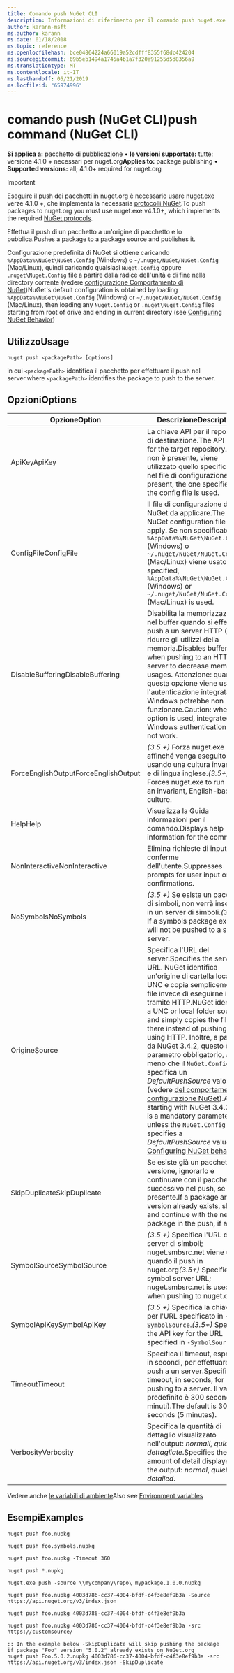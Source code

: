 ```yaml
---
title: Comando push NuGet CLI
description: Informazioni di riferimento per il comando push nuget.exe
author: karann-msft
ms.author: karann
ms.date: 01/18/2018
ms.topic: reference
ms.openlocfilehash: bce04864224a66019a52cdfff8355f68dc424204
ms.sourcegitcommit: 69b5eb1494a1745a4b1a7f320a91255d5d8356a9
ms.translationtype: MT
ms.contentlocale: it-IT
ms.lasthandoff: 05/21/2019
ms.locfileid: "65974996"
---
```

# <a name="push-command-nuget-cli"></a><span data-ttu-id="1af92-103">comando push (NuGet CLI)</span><span class="sxs-lookup"><span data-stu-id="1af92-103">push command (NuGet CLI)</span></span>

<span data-ttu-id="1af92-104">**Si applica a:** pacchetto di pubblicazione &bullet; **le versioni supportate:** tutte: versione 4.1.0 + necessari per nuget.org</span><span class="sxs-lookup"><span data-stu-id="1af92-104">**Applies to:** package publishing &bullet; **Supported versions:** all; 4.1.0+ required for nuget.org</span></span>

> [!Important]
> <span data-ttu-id="1af92-105">Eseguire il push dei pacchetti in nuget.org è necessario usare nuget.exe verze 4.1.0 +, che implementa la necessaria [protocolli NuGet](../api/nuget-protocols.md).</span><span class="sxs-lookup"><span data-stu-id="1af92-105">To push packages to nuget.org you must use nuget.exe v4.1.0+, which implements the required [NuGet protocols](../api/nuget-protocols.md).</span></span>

<span data-ttu-id="1af92-106">Effettua il push di un pacchetto a un'origine di pacchetto e lo pubblica.</span><span class="sxs-lookup"><span data-stu-id="1af92-106">Pushes a package to a package source and publishes it.</span></span>

<span data-ttu-id="1af92-107">Configurazione predefinita di NuGet si ottiene caricando `%AppData%\NuGet\NuGet.Config` (Windows) o `~/.nuget/NuGet/NuGet.Config` (Mac/Linux), quindi caricando qualsiasi `Nuget.Config` oppure `.nuget\Nuget.Config` file a partire dalla radice dell'unità e di fine nella directory corrente (vedere [configurazione Comportamento di NuGet](../consume-packages/configuring-nuget-behavior.md))</span><span class="sxs-lookup"><span data-stu-id="1af92-107">NuGet's default configuration is obtained by loading `%AppData%\NuGet\NuGet.Config` (Windows) or `~/.nuget/NuGet/NuGet.Config` (Mac/Linux), then loading any `Nuget.Config` or `.nuget\Nuget.Config` files starting from root of drive and ending in current directory (see [Configuring NuGet Behavior](../consume-packages/configuring-nuget-behavior.md))</span></span>

## <a name="usage"></a><span data-ttu-id="1af92-108">Utilizzo</span><span class="sxs-lookup"><span data-stu-id="1af92-108">Usage</span></span>

```cli
nuget push <packagePath> [options]
```

<span data-ttu-id="1af92-109">in cui `<packagePath>` identifica il pacchetto per effettuare il push nel server.</span><span class="sxs-lookup"><span data-stu-id="1af92-109">where `<packagePath>` identifies the package to push to the server.</span></span>

## <a name="options"></a><span data-ttu-id="1af92-110">Opzioni</span><span class="sxs-lookup"><span data-stu-id="1af92-110">Options</span></span>

| <span data-ttu-id="1af92-111">Opzione</span><span class="sxs-lookup"><span data-stu-id="1af92-111">Option</span></span> | <span data-ttu-id="1af92-112">Descrizione</span><span class="sxs-lookup"><span data-stu-id="1af92-112">Description</span></span> |
| --- | --- |
| <span data-ttu-id="1af92-113">ApiKey</span><span class="sxs-lookup"><span data-stu-id="1af92-113">ApiKey</span></span> | <span data-ttu-id="1af92-114">La chiave API per il repository di destinazione.</span><span class="sxs-lookup"><span data-stu-id="1af92-114">The API key for the target repository.</span></span> <span data-ttu-id="1af92-115">Se non è presente, viene utilizzato quello specificato nel file di configurazione.</span><span class="sxs-lookup"><span data-stu-id="1af92-115">If not present,  the one specified in the config file is used.</span></span> |
| <span data-ttu-id="1af92-116">ConfigFile</span><span class="sxs-lookup"><span data-stu-id="1af92-116">ConfigFile</span></span> | <span data-ttu-id="1af92-117">Il file di configurazione di NuGet da applicare.</span><span class="sxs-lookup"><span data-stu-id="1af92-117">The NuGet configuration file to apply.</span></span> <span data-ttu-id="1af92-118">Se non specificato, `%AppData%\NuGet\NuGet.Config` (Windows) o `~/.nuget/NuGet/NuGet.Config` (Mac/Linux) viene usato.</span><span class="sxs-lookup"><span data-stu-id="1af92-118">If not specified, `%AppData%\NuGet\NuGet.Config` (Windows) or `~/.nuget/NuGet/NuGet.Config` (Mac/Linux) is used.</span></span>|
| <span data-ttu-id="1af92-119">DisableBuffering</span><span class="sxs-lookup"><span data-stu-id="1af92-119">DisableBuffering</span></span> | <span data-ttu-id="1af92-120">Disabilita la memorizzazione nel buffer quando si effettua il push a un server HTTP (s) per ridurre gli utilizzi della memoria.</span><span class="sxs-lookup"><span data-stu-id="1af92-120">Disables buffering when pushing to an HTTP(s) server to decrease memory usages.</span></span> <span data-ttu-id="1af92-121">Attenzione: quando questa opzione viene usata, l'autenticazione integrata di Windows potrebbe non funzionare.</span><span class="sxs-lookup"><span data-stu-id="1af92-121">Caution: when this option is used, integrated Windows authentication might not work.</span></span> |
| <span data-ttu-id="1af92-122">ForceEnglishOutput</span><span class="sxs-lookup"><span data-stu-id="1af92-122">ForceEnglishOutput</span></span> | <span data-ttu-id="1af92-123">*(3.5 +)*  Forza nuget.exe affinché venga eseguito usando una cultura invariante e di lingua inglese.</span><span class="sxs-lookup"><span data-stu-id="1af92-123">*(3.5+)* Forces nuget.exe to run using an invariant, English-based culture.</span></span> |
| <span data-ttu-id="1af92-124">Help</span><span class="sxs-lookup"><span data-stu-id="1af92-124">Help</span></span> | <span data-ttu-id="1af92-125">Visualizza la Guida informazioni per il comando.</span><span class="sxs-lookup"><span data-stu-id="1af92-125">Displays help information for the command.</span></span> |
| <span data-ttu-id="1af92-126">NonInteractive</span><span class="sxs-lookup"><span data-stu-id="1af92-126">NonInteractive</span></span> | <span data-ttu-id="1af92-127">Elimina richieste di input o conferme dell'utente.</span><span class="sxs-lookup"><span data-stu-id="1af92-127">Suppresses prompts for user input or confirmations.</span></span> |
| <span data-ttu-id="1af92-128">NoSymbols</span><span class="sxs-lookup"><span data-stu-id="1af92-128">NoSymbols</span></span> | <span data-ttu-id="1af92-129">*(3.5 +)*  Se esiste un pacchetto di simboli, non verrà inserito in un server di simboli.</span><span class="sxs-lookup"><span data-stu-id="1af92-129">*(3.5+)* If a symbols package exists, it will not be pushed to a symbol server.</span></span> |
| <span data-ttu-id="1af92-130">Origine</span><span class="sxs-lookup"><span data-stu-id="1af92-130">Source</span></span> | <span data-ttu-id="1af92-131">Specifica l'URL del server.</span><span class="sxs-lookup"><span data-stu-id="1af92-131">Specifies the server URL.</span></span> <span data-ttu-id="1af92-132">NuGet identifica un'origine di cartella locale o UNC e copia semplicemente il file invece di eseguirne il push tramite HTTP.</span><span class="sxs-lookup"><span data-stu-id="1af92-132">NuGet identifies a UNC or local folder source and simply copies the file there instead of pushing it using HTTP.</span></span>  <span data-ttu-id="1af92-133">Inoltre, a partire da NuGet 3.4.2, questo è un parametro obbligatorio, a meno che il `NuGet.Config` file specifica un *DefaultPushSource* valore (vedere [del comportamento di configurazione NuGet](../consume-packages/configuring-nuget-behavior.md)).</span><span class="sxs-lookup"><span data-stu-id="1af92-133">Also, starting with NuGet 3.4.2, this is a mandatory parameter unless the `NuGet.Config` file specifies a *DefaultPushSource* value (see [Configuring NuGet behavior](../consume-packages/configuring-nuget-behavior.md)).</span></span> |
| <span data-ttu-id="1af92-134">SkipDuplicate</span><span class="sxs-lookup"><span data-stu-id="1af92-134">SkipDuplicate</span></span> | <span data-ttu-id="1af92-135">Se esiste già un pacchetto e versione, ignorarlo e continuare con il pacchetto successivo nel push, se presente.</span><span class="sxs-lookup"><span data-stu-id="1af92-135">If a package and version already exists, skip it and continue with the next package in the push, if any.</span></span> |
| <span data-ttu-id="1af92-136">SymbolSource</span><span class="sxs-lookup"><span data-stu-id="1af92-136">SymbolSource</span></span> | <span data-ttu-id="1af92-137">*(3.5 +)*  Specifica l'URL del server di simboli; nuget.smbsrc.net viene usato quando il push in nuget.org</span><span class="sxs-lookup"><span data-stu-id="1af92-137">*(3.5+)* Specifies the symbol server URL; nuget.smbsrc.net is used when pushing to nuget.org</span></span> |
| <span data-ttu-id="1af92-138">SymbolApiKey</span><span class="sxs-lookup"><span data-stu-id="1af92-138">SymbolApiKey</span></span> | <span data-ttu-id="1af92-139">*(3.5 +)*  Specifica la chiave API per l'URL specificato in `-SymbolSource`.</span><span class="sxs-lookup"><span data-stu-id="1af92-139">*(3.5+)* Specifies the API key for the URL specified in `-SymbolSource`.</span></span> |
| <span data-ttu-id="1af92-140">Timeout</span><span class="sxs-lookup"><span data-stu-id="1af92-140">Timeout</span></span> | <span data-ttu-id="1af92-141">Specifica il timeout, espresso in secondi, per effettuare il push a un server.</span><span class="sxs-lookup"><span data-stu-id="1af92-141">Specifies the timeout, in seconds, for pushing to a server.</span></span> <span data-ttu-id="1af92-142">Il valore predefinito è 300 secondi (5 minuti).</span><span class="sxs-lookup"><span data-stu-id="1af92-142">The default is 300 seconds (5 minutes).</span></span> |
| <span data-ttu-id="1af92-143">Verbosity</span><span class="sxs-lookup"><span data-stu-id="1af92-143">Verbosity</span></span> | <span data-ttu-id="1af92-144">Specifica la quantità di dettaglio visualizzato nell'output: *normali*, *quiet*, *dettagliate*.</span><span class="sxs-lookup"><span data-stu-id="1af92-144">Specifies the amount of detail displayed in the output: *normal*, *quiet*, *detailed*.</span></span> |

<span data-ttu-id="1af92-145">Vedere anche [le variabili di ambiente](cli-ref-environment-variables.md)</span><span class="sxs-lookup"><span data-stu-id="1af92-145">Also see [Environment variables](cli-ref-environment-variables.md)</span></span>

## <a name="examples"></a><span data-ttu-id="1af92-146">Esempi</span><span class="sxs-lookup"><span data-stu-id="1af92-146">Examples</span></span>

```cli
nuget push foo.nupkg

nuget push foo.symbols.nupkg

nuget push foo.nupkg -Timeout 360

nuget push *.nupkg

nuget.exe push -source \\mycompany\repo\ mypackage.1.0.0.nupkg

nuget push foo.nupkg 4003d786-cc37-4004-bfdf-c4f3e8ef9b3a -Source https://api.nuget.org/v3/index.json

nuget push foo.nupkg 4003d786-cc37-4004-bfdf-c4f3e8ef9b3a

nuget push foo.nupkg 4003d786-cc37-4004-bfdf-c4f3e8ef9b3a -src https://customsource/

:: In the example below -SkipDuplicate will skip pushing the package if package "Foo" version "5.0.2" already exists on NuGet.org
nuget push Foo.5.0.2.nupkg 4003d786-cc37-4004-bfdf-c4f3e8ef9b3a -src https://api.nuget.org/v3/index.json -SkipDuplicate
```
